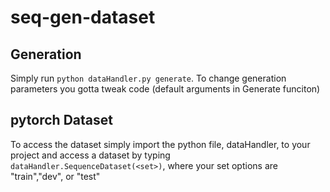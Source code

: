 # seq-gen-dataset
## Generation
Simply run `python dataHandler.py generate`. To change generation parameters you gotta tweak code (default arguments in Generate funciton)

## pytorch Dataset
To access the dataset simply import the python file, dataHandler, to your project and access a dataset by typing `dataHandler.SequenceDataset(<set>)`, where your set options are "train","dev", or "test"
